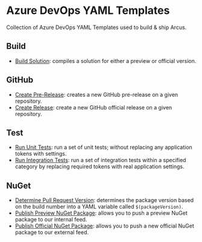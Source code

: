 # Azure DevOps YAML Templates
Collection of Azure DevOps YAML Templates used to build & ship Arcus.

## Build

- [Build Solution](build/build-solution.yml): compiles a solution for either a preview or official version.

## GitHub

- [Create Pre-Release](github/create-pre-release.yml): creates a new GitHub pre-release on a given repository.
- [Create Release](github/create-release.yml): create a new GitHub official release on a given repository.

## Test

- [Run Unit Tests](test/run-unit-tests.yml): run a set of unit tests; without replacing any application tokens with settings.
- [Run Integration Tests](test/run-integration-tests.yml): run a set of integration tests within a specified category by replacing required tokens with real application settings.

## NuGet

- [Determine Pull Request Version](nuget/determine-pr-version.yml): determines the package version based on the build number into a YAML variable called `$(packageVersion)`.
- [Publish Preview NuGet Package](nuget/publish-preview-package.yml): allows you to push a preview NuGet package to our internal feed.
- [Publish Official NuGet Package](nuget/publish-official-package.yml): allows you to push a new official NuGet package to our external feed.
